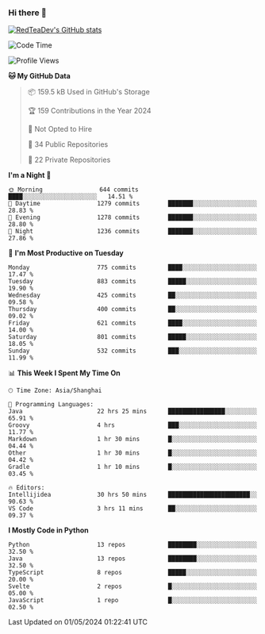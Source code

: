 ### Hi there 👋

<!--
**RedTeaDev/RedTeaDev** is a ✨ _special_ ✨ repository because its `README.md` (this file) appears on your GitHub profile.

Here are some ideas to get you started:

- 🔭 I’m currently working on ...
- 🌱 I’m currently learning ...
- 👯 I’m looking to collaborate on ...
- 🤔 I’m looking for help with ...
- 💬 Ask me about ...
- 📫 How to reach me: ...
- 😄 Pronouns: ...
- ⚡ Fun fact: ...
-->

<!--
[![wakatime](https://wakatime.com/badge/user/6b101ed0-04c0-4490-9283-eb61f2efff96.svg)](https://wakatime.com/@6b101ed0-04c0-4490-9283-eb61f2efff96)
!-->

[![RedTeaDev's GitHub stats](https://github-readme-stats.vercel.app/api?username=RedTeaDev)](https://github.com/anuraghazra/github-readme-stats)
<!--
[![willianrod's wakatime stats](https://github-readme-stats.vercel.app/api/wakatime?username=RedTeaDev)](https://github.com/anuraghazra/github-readme-stats)
!-->
<!--START_SECTION:waka-->
![Code Time](http://img.shields.io/badge/Code%20Time-2%2C203%20hrs%2029%20mins-blue)

![Profile Views](http://img.shields.io/badge/Profile%20Views-3-blue)

**🐱 My GitHub Data** 

> 📦 159.5 kB Used in GitHub's Storage 
 > 
> 🏆 159 Contributions in the Year 2024
 > 
> 🚫 Not Opted to Hire
 > 
> 📜 34 Public Repositories 
 > 
> 🔑 22 Private Repositories 
 > 
**I'm a Night 🦉** 

```text
🌞 Morning                644 commits         ████░░░░░░░░░░░░░░░░░░░░░   14.51 % 
🌆 Daytime                1279 commits        ███████░░░░░░░░░░░░░░░░░░   28.83 % 
🌃 Evening                1278 commits        ███████░░░░░░░░░░░░░░░░░░   28.80 % 
🌙 Night                  1236 commits        ███████░░░░░░░░░░░░░░░░░░   27.86 % 
```
📅 **I'm Most Productive on Tuesday** 

```text
Monday                   775 commits         ████░░░░░░░░░░░░░░░░░░░░░   17.47 % 
Tuesday                  883 commits         █████░░░░░░░░░░░░░░░░░░░░   19.90 % 
Wednesday                425 commits         ██░░░░░░░░░░░░░░░░░░░░░░░   09.58 % 
Thursday                 400 commits         ██░░░░░░░░░░░░░░░░░░░░░░░   09.02 % 
Friday                   621 commits         ████░░░░░░░░░░░░░░░░░░░░░   14.00 % 
Saturday                 801 commits         █████░░░░░░░░░░░░░░░░░░░░   18.05 % 
Sunday                   532 commits         ███░░░░░░░░░░░░░░░░░░░░░░   11.99 % 
```


📊 **This Week I Spent My Time On** 

```text
🕑︎ Time Zone: Asia/Shanghai

💬 Programming Languages: 
Java                     22 hrs 25 mins      ████████████████░░░░░░░░░   65.91 % 
Groovy                   4 hrs               ███░░░░░░░░░░░░░░░░░░░░░░   11.77 % 
Markdown                 1 hr 30 mins        █░░░░░░░░░░░░░░░░░░░░░░░░   04.44 % 
Other                    1 hr 30 mins        █░░░░░░░░░░░░░░░░░░░░░░░░   04.42 % 
Gradle                   1 hr 10 mins        █░░░░░░░░░░░░░░░░░░░░░░░░   03.45 % 

🔥 Editors: 
Intellijidea             30 hrs 50 mins      ███████████████████████░░   90.63 % 
VS Code                  3 hrs 11 mins       ██░░░░░░░░░░░░░░░░░░░░░░░   09.37 % 
```

**I Mostly Code in Python** 

```text
Python                   13 repos            ████████░░░░░░░░░░░░░░░░░   32.50 % 
Java                     13 repos            ████████░░░░░░░░░░░░░░░░░   32.50 % 
TypeScript               8 repos             █████░░░░░░░░░░░░░░░░░░░░   20.00 % 
Svelte                   2 repos             █░░░░░░░░░░░░░░░░░░░░░░░░   05.00 % 
JavaScript               1 repo              █░░░░░░░░░░░░░░░░░░░░░░░░   02.50 % 
```




 Last Updated on 01/05/2024 01:22:41 UTC
<!--END_SECTION:waka-->


